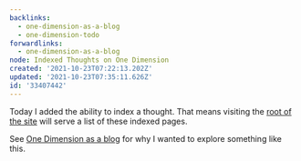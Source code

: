 ```yaml
---
backlinks:
  - one-dimension-as-a-blog
  - one-dimension-todo
forwardlinks:
  - one-dimension-as-a-blog
node: Indexed Thoughts on One Dimension
created: '2021-10-23T07:22:13.202Z'
updated: '2021-10-23T07:35:11.626Z'
id: '33407442'
---
```

Today I added the ability to index a thought. That means visiting the [root of the site](https://onedimension.net) will serve a list of these indexed pages.

See [One Dimension as a blog](one-dimension-as-a-blog.md) for why I wanted to explore something like this. 
